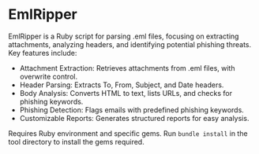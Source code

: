 # EmlRipper
EmlRipper is a Ruby script for parsing .eml files, focusing on extracting attachments, analyzing headers, and identifying potential phishing threats. Key features include:

* Attachment Extraction: Retrieves attachments from .eml files, with overwrite control.
* Header Parsing: Extracts To, From, Subject, and Date headers.
* Body Analysis: Converts HTML to text, lists URLs, and checks for phishing keywords.
* Phishing Detection: Flags emails with predefined phishing keywords.
* Customizable Reports: Generates structured reports for easy analysis.

Requires Ruby environment and specific gems. Run ```bundle install``` in the tool directory to install the gems required.
